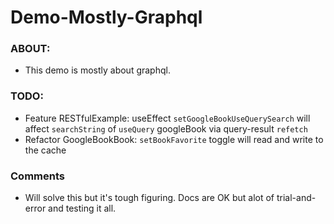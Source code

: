 # Demo-Mostly-Graphql

### ABOUT:

* This demo is mostly about graphql. 


### TODO:

* Feature RESTfulExample: useEffect `setGoogleBookUseQuerySearch` will affect `searchString` of `useQuery` googleBook via query-result `refetch`
* Refactor GoogleBookBook: `setBookFavorite` toggle will read and write to the cache


### Comments

* Will solve this but it's tough figuring. Docs are OK but alot of trial-and-error and testing it all.
